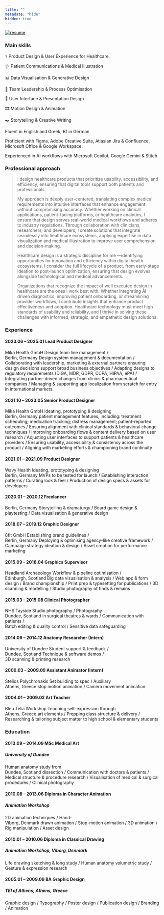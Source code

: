 ```yaml
---
title: ""
metadate: "hide"
hidden: true
---
```


[![resume](https://raw.githubusercontent.com/kapazoglou/portfolio/master/assets/images/item/CV.png)](https://drive.google.com/file/d/1KrxvrZcpQpJZK_Pzcci9i8VXI1nod987/view?usp=sharing)


### Main skills

⚕️ Product Design  &  User Experience for Healthcare  

🩺 Patient Communications  &  Medical Illustration

📊 Data Visualisation  &  Generative Design

🎯 Team Leadership  &  Process Optimisation

📱 User Interface  & Presentation Design

🎞️ Motion Design  &  Animation

✒️ Storytelling  &  Creative Writing
 
Fluent in English and Greek, B1 in German.

Proficient with Figma,  Adobe Creative Suite, Atlasian Jira & Confluence, Microsoft Office & Google Workspace.

Experienced in AI workflows with Microsoft Copilot, Google Gemini & Stitch.

###
### Professional approach

> I design healthcare products that prioritize usability, accessibility, and efficiency, ensuring that digital tools support both patients and professionals. 
>
> My approach is deeply user-centered, translating complex medical requirements into intuitive interfaces that enhance engagement without compromising accuracy. Whether working on clinical applications, patient-facing platforms, or healthcare analytics, I ensure that design serves real-world medical workflows and adheres to industry regulations. Through collaboration with clinicians, researchers, and developers, I create solutions that integrate seamlessly into healthcare ecosystems, applying expertise in data visualization and medical illustration to improve user comprehension and decision-making.
>
> Healthcare design is a strategic discipline for me —identifying opportunities for innovation and efficiency within digital health ecosystems.  I consider the full lifecycle of a product, from early-stage ideation to post-launch optimization, ensuring that design evolves alongside technological and medical advancements. 
>
> Organizations that recognize the impact of well executed design in healthcare are the ones I  work best with. Whether integrating AI-driven diagnostics, improving patient onboarding, or streamlining provider workflows, I contribute insights that enhance product effectiveness and adoption. Healthcare technology must meet high standards of usability and reliability, and I thrive in solving these challenges with informed, strategic, and empathetic design solutions.

###
### Experience

#### 2023.06 – 2025.01	Lead Product Designer

Mika Health GmbH	Design team line management /  
Berlin, Germany	Design system management & documentation / Collaborating with leadership, marketing & external partners ensuring  design decisions support broad business objectives / Adapting designs to regulatory requirements (DiGA, MDR, GDPR, CCPA, HIPAA, ePA) / Integrating partner-driven changes from clinics & pharmaceutical companies / Managing & supporting app localization from scratch for entry in international markets.

#### 2021.10 – 2023.05	Senior Product Designer

Mika Health GmbH	Ideating, prototyping & designing  
Berlin, Germany	patient management features, including: treatment scheduling; medication tracking; distress management; patient-reported outcomes / Ensuring alignment with clinical standards & behavioral change techniques / Improving onboarding flows & content delivery based on user research / Adjusting user interfaces to support patients & healthcare providers / Ensuring usability, accessibility & consistency across the product / Aligning with marketing efforts & championing brand continuity

#### 2021.01 – 2021.09	Product Designer

Wavy Health	Ideating, prototyping & designing  
Berlin, Germany	MVPs to be tested for launch / Establishing interaction patterns / Curating look & feel / Production of design specs & assets for developers

#### 2020.01 – 2020.12	Freelancer

Berlin, Germany	Storytelling & dramaturgy / Board game design & playtesting / Data visualisation & generative design

#### 2018.07 – 2019.12	Graphic Designer

8fit GmbH	Establishing brand guidelines /  
Berlin, Germany	Deploying & optimising agency-like creative framework / Campaign strategy  ideation & design / Asset creation for performance marketing

#### 2015.09 – 2018.04	Graphics Supervisor

Headland Archaeology	Workflow & pipeline optimisation /   
Edinburgh, Scotland	Big data visualisation & analysis / Web app & form design  / Brand championship / Print prep & typesetting for publications  / 3D scanning & modelling / Studio photography of finds & remains

#### 2015.03 – 2015.08	Clinical Photographer

NHS Tayside	Studio photography / Photography  
Dundee, Scotland	in surgical theatres & wards / Communication with patients /  
Batch editing & quality control / Sensitive data safeguarding 

#### 2014.09 – 2014.12	Anatomy Researcher (Intern)

University  of Dundee	Student support & feedback  /   
Dundee, Scotland	Technique & software demos /  
 3D scanning & printing research

#### 2009.03 – 2009.09	Assistant Animator (Intern)

Stelios Polychronakis	Set building to spec / Auxiliary  
Athens, Greece	stop motion animation / Camera movement animation

#### 2004.01 – 2009.02	Art Teacher

Bleu Telia Workshop	Teaching self-expression through  
Athens, Greece	art elements  / Prepping  class structure & delivery / Researching & tailoring subject matter to high school & elementary  students

###
### Education

#### 2013.09 – 2014.09	MSc Medical Art
##### University  of Dundee
Human anatomy study from   
Dundee, Scotland	dissection / Communication with doctors & patients / Medical structure & procedure research / Visualisation of medical & surgical procedures / Clinical photography

#### 2010.08 – 2013.06	Diploma in Character Animation
##### Animation Workshop	
2D animation techniques / Hand-  
Viborg, Denmark	drawn animation / Stop-motion animation / 3D animation / Rig manipulation / Asset design

#### 2010.01 – 2010.06	Diploma in Classical Drawing
##### Animation Workshop, Viborg, Denmark
Life drawing sketching & long study / Human anatomy volumetric study / Gesture & expression research

#### 2005.01 – 2009.09	BA Graphic Design
##### TEI of Athens, Athens, Greece
Graphic design / Typography / Poster design / Publication design / Branding / Animation